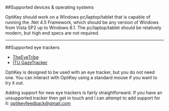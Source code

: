 ##<a name="device-os-requirements">Supported devices & operating systems</a>

OptiKey should work on a Windows pc/laptop/tablet that is capable of running the .Net 4.5 Framework, which should be any version of Windows from Vista SP2 up to Windows 8.1. The pc/laptop/tablet should be relatively modern, but high end specs are not required.

---

##<a name="supported-eye-trackers">Supported eye trackers</a>

* [TheEyeTribe](http://theeyetribe.com/)
* [ITU GazeTracker](http://sourceforge.net/projects/gazetrackinglib/)

OptiKey is designed to be used with an eye tracker, but you do not need one. You can interact with OptiKey using a standard mouse if you want to try it out.

Adding support for new eye trackers is fairly straightforward. If you have an unsupported tracker then get in touch and I can attempt to add support for it: [optikeyfeedback@gmail.com](mailto:optikeyfeedback@gmail.com)